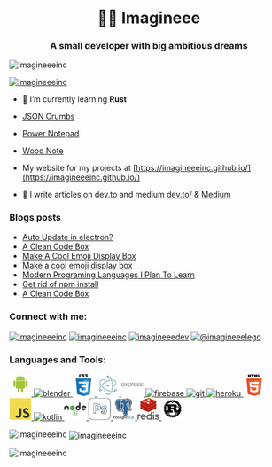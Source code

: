 <h1 align="center">👨‍💻 Imagineee</h1>
<h3 align="center">A small developer with big ambitious dreams</h3>

<p align="left"> <img src="https://komarev.com/ghpvc/?username=imagineeeinc&label=Profile%20views&color=0e75b6&style=flat" alt="imagineeeinc" /> </p>

<p align="left"> <a href="https://github.com/ryo-ma/github-profile-trophy"><img src="https://github-profile-trophy.vercel.app/?username=imagineeeinc" alt="imagineeeinc" /></a> </p>

- 🌱 I’m currently learning **Rust**

* [JSON Crumbs](https://json-crumbs.herokuapp.com/)

* [Power Notepad](https://imagineeeinc.github.io/power-notepad/)

* [Wood Note](https://imagineeeinc.github.io/Wood-Note/)

- My website for my projects at [https://imagineeeinc.github.io/](https://imagineeeinc.github.io/)

- 📝 I write articles on dev.to and medium [dev.to/](https://dev.to/imagineeeinc/) & [Medium](https://imagineee.medium.com/)

### Blogs posts
<!-- BLOG-POST-LIST:START -->
- [Auto Update in electron?](https://dev.to/imagineeeinc/auto-update-in-electron-4if9)
- [A Clean Code Box](https://imagineee.medium.com/a-clean-code-box-3467ef9df678?source=rss-961eab0c64ba------2)
- [Make A Cool Emoji Display Box](https://dev.to/imagineeeinc/make-a-cool-emoji-display-box-4h4h)
- [Make a cool emoji display box](https://imagineee.medium.com/make-a-cool-emoji-display-box-78448a3a759?source=rss-961eab0c64ba------2)
- [Modern Programing Languages I Plan To Learn](https://dev.to/imagineeeinc/modern-programing-languages-i-plan-to-learn-21ij)
- [Get rid of npm install](https://dev.to/imagineeeinc/get-rid-of-npm-install-ebe)
- [A Clean Code Box](https://dev.to/imagineeeinc/a-clean-code-box-4ma1)
<!-- BLOG-POST-LIST:END -->

<h3 align="left">Connect with me:</h3>
<p align="left">
<a href="https://codepen.io/imagineeeinc" target="blank"><img align="center" src="https://cdn.jsdelivr.net/npm/simple-icons@3.0.1/icons/codepen.svg" alt="imagineeeinc" height="30" width="40" /></a>
<a href="https://dev.to/imagineeeinc" target="blank"><img align="center" src="https://cdn.jsdelivr.net/npm/simple-icons@3.0.1/icons/dev-dot-to.svg" alt="imagineeeinc" height="30" width="40" /></a>
<a href="https://stackoverflow.com/users/imagineeedev" target="blank"><img align="center" src="https://cdn.jsdelivr.net/npm/simple-icons@3.0.1/icons/stackoverflow.svg" alt="imagineeedev" height="30" width="40" /></a>
<a href="https://medium.com/@imagineeelego" target="blank"><img align="center" src="https://cdn.jsdelivr.net/npm/simple-icons@3.0.1/icons/medium.svg" alt="@imagineeelego" height="30" width="40" /></a>
</p>
<h3 align="left">Languages and Tools:</h3>
<p align="left"> <a href="https://developer.android.com" target="_blank"> <img src="https://raw.githubusercontent.com/devicons/devicon/master/icons/android/android-original-wordmark.svg" alt="android" width="40" height="40"/> </a> <a href="https://www.blender.org/" target="_blank"> <img src="https://download.blender.org/branding/community/blender_community_badge_white.svg" alt="blender" width="40" height="40"/> </a> <a href="https://www.w3schools.com/css/" target="_blank"> <img src="https://raw.githubusercontent.com/devicons/devicon/master/icons/css3/css3-original-wordmark.svg" alt="css3" width="40" height="40"/> </a> <a href="https://www.electronjs.org" target="_blank"> <img src="https://raw.githubusercontent.com/devicons/devicon/master/icons/electron/electron-original.svg" alt="electron" width="40" height="40"/> </a> <a href="https://expressjs.com" target="_blank"> <img src="https://raw.githubusercontent.com/devicons/devicon/master/icons/express/express-original-wordmark.svg" alt="express" width="40" height="40"/> </a> <a href="https://firebase.google.com/" target="_blank"> <img src="https://www.vectorlogo.zone/logos/firebase/firebase-icon.svg" alt="firebase" width="40" height="40"/> </a> <a href="https://git-scm.com/" target="_blank"> <img src="https://www.vectorlogo.zone/logos/git-scm/git-scm-icon.svg" alt="git" width="40" height="40"/> </a> <a href="https://heroku.com" target="_blank"> <img src="https://www.vectorlogo.zone/logos/heroku/heroku-icon.svg" alt="heroku" width="40" height="40"/> </a> <a href="https://www.w3.org/html/" target="_blank"> <img src="https://raw.githubusercontent.com/devicons/devicon/master/icons/html5/html5-original-wordmark.svg" alt="html5" width="40" height="40"/> </a> <a href="https://developer.mozilla.org/en-US/docs/Web/JavaScript" target="_blank"> <img src="https://raw.githubusercontent.com/devicons/devicon/master/icons/javascript/javascript-original.svg" alt="javascript" width="40" height="40"/> </a> <a href="https://kotlinlang.org" target="_blank"> <img src="https://www.vectorlogo.zone/logos/kotlinlang/kotlinlang-icon.svg" alt="kotlin" width="40" height="40"/> </a> <a href="https://nodejs.org" target="_blank"> <img src="https://raw.githubusercontent.com/devicons/devicon/master/icons/nodejs/nodejs-original-wordmark.svg" alt="nodejs" width="40" height="40"/> </a> <a href="https://www.photoshop.com/en" target="_blank"> <img src="https://raw.githubusercontent.com/devicons/devicon/master/icons/photoshop/photoshop-line.svg" alt="photoshop" width="40" height="40"/> </a> <a href="https://www.postgresql.org" target="_blank"> <img src="https://raw.githubusercontent.com/devicons/devicon/master/icons/postgresql/postgresql-original-wordmark.svg" alt="postgresql" width="40" height="40"/> </a> <a href="https://redis.io" target="_blank"> <img src="https://raw.githubusercontent.com/devicons/devicon/master/icons/redis/redis-original-wordmark.svg" alt="redis" width="40" height="40"/> </a> <a href="https://www.rust-lang.org" target="_blank"> <img src="https://raw.githubusercontent.com/devicons/devicon/master/icons/rust/rust-plain.svg" alt="rust" width="40" height="40"/> </a> </p>


<p><img align="left" src="https://github-readme-stats.vercel.app/api/top-langs?username=imagineeeinc&show_icons=true&locale=en&layout=compact" alt="imagineeeinc" /></p>

<p>&nbsp;<img align="center" src="https://github-readme-stats.vercel.app/api?username=imagineeeinc&show_icons=true&locale=en" alt="imagineeeinc" /></p>

<p><img align="center" src="https://github-readme-streak-stats.herokuapp.com/?user=imagineeeinc&" alt="imagineeeinc" /></p>


